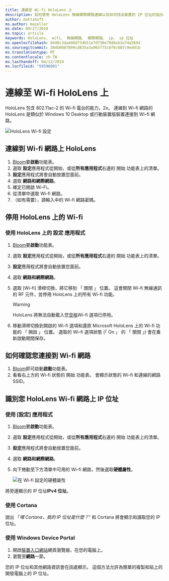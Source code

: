 ```yaml
---
title: 連線至 Wi-fi HoloLens 上
description: 如何使用 HoloLens 無線網際網路連線以及如何找出裝置的 IP 位址的指示。
author: mattzmsft
ms.author: mazeller
ms.date: 09/27/2018
ms.topic: article
keywords: HoloLens、 wifi、 無線網路、 網際網路、 ip、 ip 位址
ms.openlocfilehash: 0440c3dad48d73db51e7d730e79d6eb1e74a5694
ms.sourcegitcommit: 384b0087899cd835a3a965f75c6f6c607c9edd1b
ms.translationtype: MT
ms.contentlocale: zh-TW
ms.lasthandoff: 04/12/2019
ms.locfileid: "59596691"
---
```

# <a name="connecting-to-wi-fi-on-hololens"></a>連線至 Wi-fi HoloLens 上

HoloLens 包含 802.11ac-2 的 Wi-fi 電台的能力，2x。 連線到 Wi-fi 網路的 HoloLens 是類似於 Windows 10 Desktop 或行動裝置版裝置連接到 Wi-fi 網路。

![HoloLens Wi-fi 設定](images/wifi-hololens-600px.jpg)

## <a name="connecting-to-a-wi-fi-network-on-hololens"></a>連線到 Wi-fi 網路上 HoloLens

1. [Bloom](gestures.md#bloom)要**啟動**功能表。
2. 選取 **設定**應用程式從開始，或從**所有應用程式**右邊的 開始 功能表上的清單。
3. **設定**應用程式將會自動放置您面前。
4. 選取 **網路和網際網路**。
5. 確定已開啟 Wi-Fi。
6. 從清單中選取 Wi-fi 網路。
7. （如有需要），請輸入中的 Wi-fi 網路密碼。

## <a name="disabling-wi-fi-on-hololens"></a>停用 HoloLens 上的 Wi-fi

### <a name="using-the-settings-app-on-hololens"></a>使用 HoloLens 上的 設定 應用程式

1. [Bloom](gestures.md#bloom)要**啟動**功能表。
2. 選取 **設定**應用程式從開始，或從**所有應用程式**右邊的 開始 功能表上的清單。
3. **設定**應用程式將會自動放置您面前。
4. 選取 **網路和網際網路**。
5. 選取 [Wi-fi] 滑桿切換，將它移到 「 關閉 」 位置。 這會關閉 Wi-fi 無線通訊的 RF 元件，並停用 HoloLens 上的所有 Wi-fi 功能。 

    >[!WARNING]
    >HoloLens 將無法自動載入您[空格](environment-considerations-for-hololens.md#spaces)Wi-fi 選項已停用。
    
6. 移動滑桿切換到開啟的 Wi-fi 選項和還原 Microsoft HoloLens 上的 Wi-fi 功能的 「 開啟 」 位置。 選取的 Wi-fi 選項狀態 (「 On 」 的 「 關閉 」) 會在重新啟動期間保存。

## <a name="how-to-confirm-you-are-connected-to-a-wi-fi-network"></a>如何確認您連接到 Wi-fi 網路

1. [Bloom](gestures.md#bloom)即可啟動**啟動**功能表。
2. 看看右上方的 Wi-fi 狀態的 開始 功能表。 會顯示狀態的 Wi-fi 和連線的網路 SSID。

## <a name="identifying-the-ip-address-of-your-hololens-on-the-wi-fi-network"></a>識別您 HoloLens Wi-fi 網路上 IP 位址

### <a name="using-the-settings-app"></a>使用 [設定] 應用程式

1. [Bloom](gestures.md#bloom)要**啟動**功能表。
2. 選取 **設定**應用程式從開始，或從**所有應用程式**右邊的 開始 功能表上的清單。
3. **設定**應用程式將會自動放置您面前。
4. 選取 **網路和網際網路**。
5. 向下捲動至下方清單中可用的 Wi-fi 網路，然後選取**硬體屬性**。

    ![在 Wi-fi 設定的硬體屬性](images/wifi-hololens-hwdetails.jpg)

將旁邊顯示的 IP 位址**IPv4 位址**。

### <a name="using-cortana"></a>使用 Cortana

說出 「*嘿 Cortana，我的 IP 位址是什麼？*" 和 Cortana 將會顯示和讀取您的 IP 位址。

### <a name="using-windows-device-portal"></a>使用 Windows Device Portal

1. 開啟[裝置入口網站](using-the-windows-device-portal.md#networking)網頁瀏覽器，在您的電腦上。
2. 瀏覽至**網路**一節。

您的 IP 位址和其他網路資訊會在該處顯示。 這個方法允許為簡單的複製和貼上的開發電腦上的 IP 位址。
